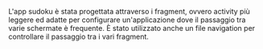 L'app sudoku è stata progettata attraverso i fragment, ovvero activity più leggere ed adatte per configurare un'applicazione dove
il passaggio tra varie schermate è frequente. È stato utilizzato anche un file navigation per controllare il passaggio tra i vari fragment.
